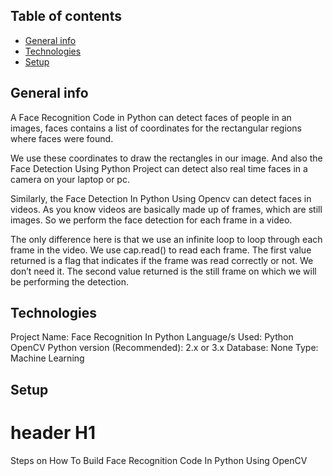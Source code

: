 ## Table of contents
* [General info](#general-info)
* [Technologies](#technologies)
* [Setup](#setup)

## General info
A Face Recognition Code in Python can detect faces of people in an images, faces contains a list of coordinates for the rectangular regions where faces were found.

We use these coordinates to draw the rectangles in our image. And also the Face Detection Using Python Project can detect also real time faces in a camera on your laptop or pc.

Similarly, the Face Detection In Python Using Opencv can detect faces in videos. As you know videos are basically made up of frames, which are still images. So we perform the face detection for each frame in a video.

The only difference here is that we use an infinite loop to loop through each frame in the video. We use cap.read() to read each frame.
The first value returned is a flag that indicates if the frame was read correctly or not. We don’t need it. The second value returned is the still frame on which we will be performing the detection.


## Technologies
Project Name:	Face Recognition In Python
Language/s Used:	Python OpenCV
Python version (Recommended):	2.x or 3.x
Database:	None
Type:	Machine Learning

## Setup
# header H1
Steps on How To Build Face Recognition Code In Python Using OpenCV



